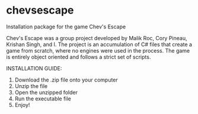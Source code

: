 # chevsescape
Installation package for the game Chev's Escape

Chev's Escape was a group project developed by Malik Roc, Cory Pineau, Krishan Singh, and I.
The project is an accumulation of C# files that create a game from scratch, where no engines were used in the process.
The game is entirely object oriented and follows a strict set of scripts.

INSTALLATION GUIDE:

1. Download the .zip file onto your computer
2. Unzip the file
3. Open the unzipped folder
4. Run the executable file
5. Enjoy!
